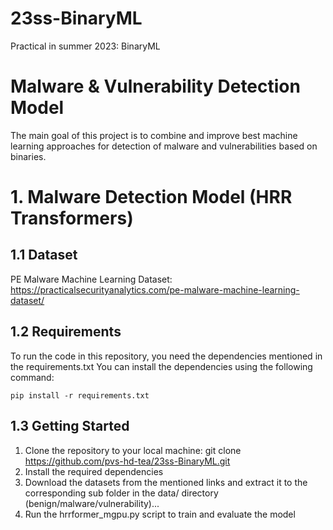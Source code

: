 # 23ss-BinaryML
Practical in summer 2023: BinaryML

# Malware & Vulnerability Detection Model
The main goal of this project is to combine and improve best machine learning approaches for detection of malware and vulnerabilities based on binaries.

# 1. Malware Detection Model (HRR Transformers)

## 1.1 Dataset

PE Malware Machine Learning Dataset: https://practicalsecurityanalytics.com/pe-malware-machine-learning-dataset/

## 1.2 Requirements

To run the code in this repository, you need the dependencies mentioned in the requirements.txt
You can install the dependencies using the following command:

```pip install -r requirements.txt```

## 1.3 Getting Started
1. Clone the repository to your local machine: git clone https://github.com/pvs-hd-tea/23ss-BinaryML.git
2. Install the required dependencies
3. Download the datasets from the mentioned links and extract it to the corresponding sub folder in the data/ directory (benign/malware/vulnerability)...
4. Run the hrrformer_mgpu.py script to train and evaluate the model
